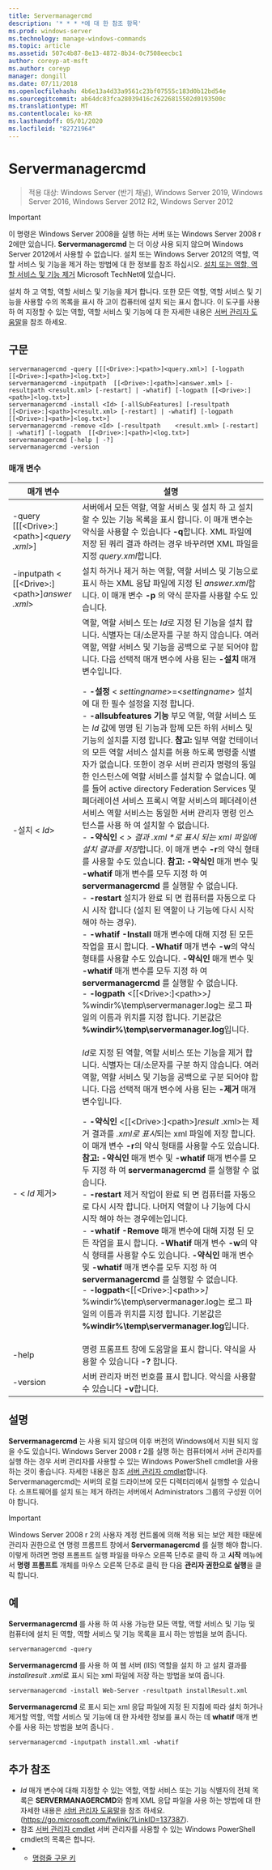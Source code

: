 ```yaml
---
title: Servermanagercmd
description: '* * * *에 대 한 참조 항목'
ms.prod: windows-server
ms.technology: manage-windows-commands
ms.topic: article
ms.assetid: 507c4b87-8e13-4872-8b34-0c7508eecbc1
author: coreyp-at-msft
ms.author: coreyp
manager: dongill
ms.date: 07/11/2018
ms.openlocfilehash: 4b6e13a4d33a9561c23bf07555c183d0b12bd54e
ms.sourcegitcommit: ab64dc83fca28039416c26226815502d0193500c
ms.translationtype: MT
ms.contentlocale: ko-KR
ms.lasthandoff: 05/01/2020
ms.locfileid: "82721964"
---
```

# <a name="servermanagercmd"></a>Servermanagercmd

> 적용 대상: Windows Server (반기 채널), Windows Server 2019, Windows Server 2016, Windows Server 2012 R2, Windows Server 2012

> [!IMPORTANT]
> 이 명령은 Windows Server 2008을 실행 하는 서버 또는 Windows Server 2008 r 2에만 있습니다. **Servermanagercmd** 는 더 이상 사용 되지 않으며 Windows Server 2012에서 사용할 수 없습니다. 설치 또는 Windows Server 2012의 역할, 역할 서비스 및 기능을 제거 하는 방법에 대 한 정보를 참조 하십시오. [설치 또는 역할, 역할 서비스 및 기능 제거](https://go.microsoft.com/fwlink/?LinkID=239563) Microsoft TechNet에 있습니다.

설치 하 고 역할, 역할 서비스 및 기능을 제거 합니다. 또한 모든 역할, 역할 서비스 및 기능을 사용할 수의 목록을 표시 하 고이 컴퓨터에 설치 되는 표시 합니다. 이 도구를 사용 하 여 지정할 수 있는 역할, 역할 서비스 및 기능에 대 한 자세한 내용은 [서버 관리자 도움말](https://go.microsoft.com/fwlink/?LinkID=137387)을 참조 하세요. 

## <a name="syntax"></a>구문
```
servermanagercmd -query [[[<Drive>:]<path>]<query.xml>] [-logpath   [[<Drive>:]<path>]<log.txt>]
servermanagercmd -inputpath  [[<Drive>:]<path>]<answer.xml> [-resultpath <result.xml> [-restart] | -whatif] [-logpath [[<Drive>:]<path>]<log.txt>]
servermanagercmd -install <Id> [-allSubFeatures] [-resultpath   [[<Drive>:]<path>]<result.xml> [-restart] | -whatif] [-logpath   [[<Drive>:]<path>]<log.txt>]
servermanagercmd -remove <Id> [-resultpath    <result.xml> [-restart] | -whatif] [-logpath  [[<Drive>:]<path>]<log.txt>]
servermanagercmd [-help | -?]
servermanagercmd -version
```

### <a name="parameters"></a>매개 변수

|                   매개 변수                    |                                                                                                                                                                                                                                                                                                                                                                                                                                                                                                                                                                                                                                                                                                                                                                                                                                                                                                                                                                설명                                                                                                                                                                                                                                                                                                                                                                                                                                                                                                                                                                                                                                                                                                                                                                                                                                                                                                                                                                 |
|------------------------------------------------|--------------------------------------------------------------------------------------------------------------------------------------------------------------------------------------------------------------------------------------------------------------------------------------------------------------------------------------------------------------------------------------------------------------------------------------------------------------------------------------------------------------------------------------------------------------------------------------------------------------------------------------------------------------------------------------------------------------------------------------------------------------------------------------------------------------------------------------------------------------------------------------------------------------------------------------------------------------------------------------------------------------------------------------------------------------------------------------------------------------------------------------------------------------------------------------------------------------------------------------------------------------------------------------------------------------------------------------------------------------------------------------------------------------------------------------------------------------------------------------------------------------------------------------------------------------------------------------------------------------------------------------------------------------------------------------------------------------------------------------------------------------------------------------------------------------------------------------------------------------------------------------------------------------------------------------------|
|  -query [[[\<Drive>:]\<path>]\<*query .xml*>]   |                                                                                                                                                                                                                                                                                                                                                                                                                                                                                                                                                                                                                                                                                                                                                                                                                                서버에서 모든 역할, 역할 서비스 및 설치 하 고 설치할 수 있는 기능 목록을 표시 합니다. 이 매개 변수는 약식을 사용할 수 있습니다 **-q**합니다. XML 파일에 저장 된 쿼리 결과 하려는 경우 바꾸려면 XML 파일을 지정 *query.xml*합니다.                                                                                                                                                                                                                                                                                                                                                                                                                                                                                                                                                                                                                                                                                                                                                                                                                                |
| -inputpath < [[\<Drive>:]\<path>]*answer .xml*> |                                                                                                                                                                                                                                                                                                                                                                                                                                                                                                                                                                                                                                                                                                                                                                                                                                                                             설치 하거나 제거 하는 역할, 역할 서비스 및 기능으로 표시 하는 XML 응답 파일에 지정 된 *answer.xml*합니다. 이 매개 변수 **-p** 의 약식 문자를 사용할 수도 있습니다.                                                                                                                                                                                                                                                                                                                                                                                                                                                                                                                                                                                                                                                                                                                                                                                                                                                                             |
|                -설치 \< *Id*>                | 역할, 역할 서비스 또는 *Id*로 지정 된 기능을 설치 합니다. 식별자는 대/소문자를 구분 하지 않습니다. 여러 역할, 역할 서비스 및 기능을 공백으로 구분 되어야 합니다. 다음 선택적 매개 변수에 사용 된는 **-설치** 매개 변수입니다.<p>-   **-설정** \< *settingname*>=\<*settingname*> 설치에 대 한 필수 설정을 지정 합니다.<br />-   **-allsubfeatures 기능** 부모 역할, 역할 서비스 또는 *Id* 값에 명명 된 기능과 함께 모든 하위 서비스 및 기능의 설치를 지정 합니다. **참고:**     일부 역할 컨테이너의 모든 역할 서비스 설치를 허용 하도록 명령줄 식별자가 없습니다. 또한이 경우 서버 관리자 명령의 동일한 인스턴스에 역할 서비스를 설치할 수 없습니다. 예를 들어 active directory Federation Services 및 페더레이션 서비스 프록시 역할 서비스의 페더레이션 서비스 역할 서비스는 동일한 서버 관리자 명령 인스턴스를 사용 하 여 설치할 수 없습니다.<br />-   **-약식인** \< *> 결과 .xml \*로 표시 되는 xml 파일에 설치 결과를 저장*합니다. 이 매개 변수 **-r**의 약식 형태를 사용할 수도 있습니다. **참고:**     **-약식인** 매개 변수 및 **-whatif** 매개 변수를 모두 지정 하 여 **servermanagercmd** 를 실행할 수 없습니다.<br />-   **-restart** 설치가 완료 되 면 컴퓨터를 자동으로 다시 시작 합니다 (설치 된 역할이 나 기능에 다시 시작 해야 하는 경우).<br />-   **-whatif** **-Install** 매개 변수에 대해 지정 된 모든 작업을 표시 합니다. **-Whatif** 매개 변수 **-w**의 약식 형태를 사용할 수도 있습니다. **-약식인** 매개 변수 및 **-whatif** 매개 변수를 모두 지정 하 여 **servermanagercmd** 를 실행할 수 없습니다.<br />-   **-logpath** \<[[\<Drive>:]\<path>>*]* %windir%\temp\servermanager.log는 로그 파일의 이름과 위치를 지정 합니다. 기본값은 **%windir%\temp\servermanager.log**입니다. |
|                - \< *Id* 제거>                 |                                                                                                                                                                                                                                                                                                                                                                     *Id*로 지정 된 역할, 역할 서비스 또는 기능을 제거 합니다. 식별자는 대/소문자를 구분 하지 않습니다. 여러 역할, 역할 서비스 및 기능을 공백으로 구분 되어야 합니다. 다음 선택적 매개 변수에 사용 된는 **-제거** 매개 변수입니다.<p>-   **-약식인** \<[[\<Drive>:]\<path>]*result* .xml>는 제거 결과를 *.xml로 표시*되는 xml 파일에 저장 합니다. 이 매개 변수 **-r**의 약식 형태를 사용할 수도 있습니다. **참고:**     **-약식인** 매개 변수 및 **-whatif** 매개 변수를 모두 지정 하 여 **servermanagercmd** 를 실행할 수 없습니다.<br />-   **-restart** 제거 작업이 완료 되 면 컴퓨터를 자동으로 다시 시작 합니다. 나머지 역할이 나 기능에 다시 시작 해야 하는 경우에는입니다.<br />-   **-whatif** **-Remove** 매개 변수에 대해 지정 된 모든 작업을 표시 합니다. **-Whatif** 매개 변수 **-w**의 약식 형태를 사용할 수도 있습니다. **-약식인** 매개 변수 및 **-whatif** 매개 변수를 모두 지정 하 여 **servermanagercmd** 를 실행할 수 없습니다.<br />-   **-logpath**\<[[\<Drive>:]\<path>>*]* %windir%\temp\servermanager.log는 로그 파일의 이름과 위치를 지정 합니다. 기본값은 **%windir%\temp\servermanager.log**입니다.                                                                                                                                                                                                                                                                                                                                                                      |
|                     -help                      |                                                                                                                                                                                                                                                                                                                                                                                                                                                                                                                                                                                                                                                                                                                                                                                                                                                                                                                            명령 프롬프트 창에 도움말을 표시 합니다. 약식을 사용할 수 있습니다 **-?** 합니다.                                                                                                                                                                                                                                                                                                                                                                                                                                                                                                                                                                                                                                                                                                                                                                                                                                                                                                                            |
|                    -version                    |                                                                                                                                                                                                                                                                                                                                                                                                                                                                                                                                                                                                                                                                                                                                                                                                                                                                                                                            서버 관리자 버전 번호를 표시 합니다. 약식을 사용할 수 있습니다 **-v**합니다.                                                                                                                                                                                                                                                                                                                                                                                                                                                                                                                                                                                                                                                                                                                                                                                                                                                                                                                            |

## <a name="remarks"></a>설명
**Servermanagercmd** 는 사용 되지 않으며 이후 버전의 Windows에서 지원 되지 않을 수도 있습니다. Windows Server 2008 r 2를 실행 하는 컴퓨터에서 서버 관리자를 실행 하는 경우 서버 관리자를 사용할 수 있는 Windows PowerShell cmdlet을 사용 하는 것이 좋습니다. 자세한 내용은 참조 [서버 관리자 cmdlet](https://go.microsoft.com/fwlink/?LinkID=137653)합니다.
Servermanagercmd는 서버의 로컬 드라이브에 모든 디렉터리에서 실행할 수 있습니다. 소프트웨어를 설치 또는 제거 하려는 서버에서 Administrators 그룹의 구성원 이어야 합니다.

> [!IMPORTANT]
> Windows Server 2008 r 2의 사용자 계정 컨트롤에 의해 적용 되는 보안 제한 때문에 관리자 권한으로 연 명령 프롬프트 창에서 **Servermanagercmd** 를 실행 해야 합니다. 이렇게 하려면 명령 프롬프트 실행 파일을 마우스 오른쪽 단추로 클릭 하 고 **시작** 메뉴에서 **명령 프롬프트** 개체를 마우스 오른쪽 단추로 클릭 한 다음 **관리자 권한으로 실행**을 클릭 합니다.

## <a name="examples"></a>예
**Servermanagercmd** 를 사용 하 여 사용 가능한 모든 역할, 역할 서비스 및 기능 및 컴퓨터에 설치 된 역할, 역할 서비스 및 기능 목록을 표시 하는 방법을 보여 줍니다.
```
servermanagercmd -query
```
**Servermanagercmd** 를 사용 하 여 웹 서버 (IIS) 역할을 설치 하 고 설치 결과를 *installresult .xml*로 표시 되는 xml 파일에 저장 하는 방법을 보여 줍니다.
```
servermanagercmd -install Web-Server -resultpath installResult.xml
```
**Servermanagercmd** 로 표시 되는 xml 응답 파일에 지정 된 지침에 따라 설치 하거나 제거할 역할, 역할 서비스 및 기능에 대 한 자세한 정보를 표시 하는 데 **whatif** 매개 변수를 사용 하는 방법을 보여 줍니다 *.*
```
servermanagercmd -inputpath install.xml -whatif
```

## <a name="additional-references"></a>추가 참조
-   *Id* 매개 변수에 대해 지정할 수 있는 역할, 역할 서비스 또는 기능 식별자의 전체 목록은 **SERVERMANAGERCMD**와 함께 XML 응답 파일을 사용 하는 방법에 대 한 자세한 내용은 [서버 관리자 도움말](https://go.microsoft.com/fwlink/?LinkID=137387)을 참조 하세요. (https://go.microsoft.com/fwlink/?LinkID=137387).
-   참조 [서버 관리자 cmdlet](https://go.microsoft.com/fwlink/?LinkID=137653) 서버 관리자를 사용할 수 있는 Windows PowerShell cmdlet의 목록은 합니다.
-   - [명령줄 구문 키](command-line-syntax-key.md)
